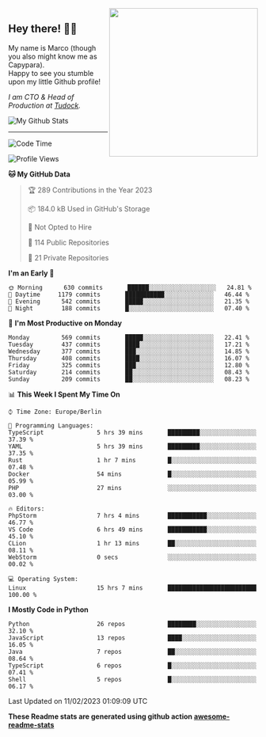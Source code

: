 <img src="https://capypara.de/para_logo.png?a=13" align="right" width="300">

## Hey there! 👋🙃
My name is Marco (though you also might know me as Capypara).  
Happy to see you stumble upon my little Github profile!

*I am CTO & Head of Production at <a href="http://tudock.de">Tudock</a>.*


![My Github Stats](https://github-readme-stats.vercel.app/api?username=theCapypara&show_icons=true&title_color=8ea106&text_color=ffffff&icon_color=8ea106&bg_color=2F343F&hide_border=1)

---
<!--START_SECTION:waka-->
![Code Time](http://img.shields.io/badge/Code%20Time-2%2C116%20hrs%208%20mins-blue)

![Profile Views](http://img.shields.io/badge/Profile%20Views-4-blue)

**🐱 My GitHub Data** 

> 🏆 289 Contributions in the Year 2023
 > 
> 📦 184.0 kB Used in GitHub's Storage 
 > 
> 🚫 Not Opted to Hire
 > 
> 📜 114 Public Repositories 
 > 
> 🔑 21 Private Repositories  
 > 
**I'm an Early 🐤** 

```text
🌞 Morning      630 commits       ██████░░░░░░░░░░░░░░░░░░░   24.81 % 
🌆 Daytime     1179 commits       ███████████░░░░░░░░░░░░░░   46.44 % 
🌃 Evening      542 commits       █████░░░░░░░░░░░░░░░░░░░░   21.35 % 
🌙 Night        188 commits       █░░░░░░░░░░░░░░░░░░░░░░░░   07.40 % 

```
📅 **I'm Most Productive on Monday** 

```text
Monday         569 commits       █████░░░░░░░░░░░░░░░░░░░░   22.41 % 
Tuesday        437 commits       ████░░░░░░░░░░░░░░░░░░░░░   17.21 % 
Wednesday      377 commits       ███░░░░░░░░░░░░░░░░░░░░░░   14.85 % 
Thursday       408 commits       ████░░░░░░░░░░░░░░░░░░░░░   16.07 % 
Friday         325 commits       ███░░░░░░░░░░░░░░░░░░░░░░   12.80 % 
Saturday       214 commits       ██░░░░░░░░░░░░░░░░░░░░░░░   08.43 % 
Sunday         209 commits       ██░░░░░░░░░░░░░░░░░░░░░░░   08.23 % 

```


📊 **This Week I Spent My Time On** 

```text
⌚︎ Time Zone: Europe/Berlin

💬 Programming Languages: 
TypeScript               5 hrs 39 mins       █████████░░░░░░░░░░░░░░░░   37.39 % 
YAML                     5 hrs 39 mins       █████████░░░░░░░░░░░░░░░░   37.35 % 
Rust                     1 hr 7 mins         █░░░░░░░░░░░░░░░░░░░░░░░░   07.48 % 
Docker                   54 mins             █░░░░░░░░░░░░░░░░░░░░░░░░   05.99 % 
PHP                      27 mins             ░░░░░░░░░░░░░░░░░░░░░░░░░   03.00 % 

🔥 Editors: 
PhpStorm                 7 hrs 4 mins        ███████████░░░░░░░░░░░░░░   46.77 % 
VS Code                  6 hrs 49 mins       ███████████░░░░░░░░░░░░░░   45.10 % 
CLion                    1 hr 13 mins        ██░░░░░░░░░░░░░░░░░░░░░░░   08.11 % 
WebStorm                 0 secs              ░░░░░░░░░░░░░░░░░░░░░░░░░   00.02 % 

💻 Operating System: 
Linux                    15 hrs 7 mins       █████████████████████████   100.00 % 

```

**I Mostly Code in Python** 

```text
Python                   26 repos            ████████░░░░░░░░░░░░░░░░░   32.10 % 
JavaScript               13 repos            ████░░░░░░░░░░░░░░░░░░░░░   16.05 % 
Java                     7 repos             ██░░░░░░░░░░░░░░░░░░░░░░░   08.64 % 
TypeScript               6 repos             █░░░░░░░░░░░░░░░░░░░░░░░░   07.41 % 
Shell                    5 repos             █░░░░░░░░░░░░░░░░░░░░░░░░   06.17 % 

```



 Last Updated on 11/02/2023 01:09:09 UTC
<!--END_SECTION:waka-->

**These Readme stats are generated using github action [awesome-readme-stats](https://github.com/anmol098/waka-readme-stats)**
